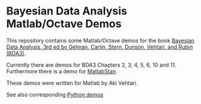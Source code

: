 # Bayesian Data Analysis Matlab/Octave Demos
This repository contains some Matlab/Octave demos for the book [Bayesian Data
Analysis, 3rd ed by Gelman, Carlin, Stern, Dunson, Vehtari, and Rubin (BDA3)](http://www.stat.columbia.edu/~gelman/book/).

Currently there are demos for BDA3 Chapters 2, 3, 4, 5, 6, 10 and 11. Furthermore there is a demo for [MatlabStan](https://github.com/brian-lau/MatlabStan).

These demos were written for Matlab by Aki Vehtari.

See also corresponding [Python demos](https://github.com/avehtari/BDA_py_demos)